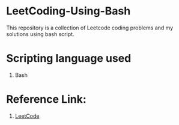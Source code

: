 # LeetCoding-Using-Bash

This repository is a collection of Leetcode coding problems and my solutions using bash script. 

# Scripting language used

1. Bash

# Reference Link:
1. [LeetCode](https://leetcode.com/)